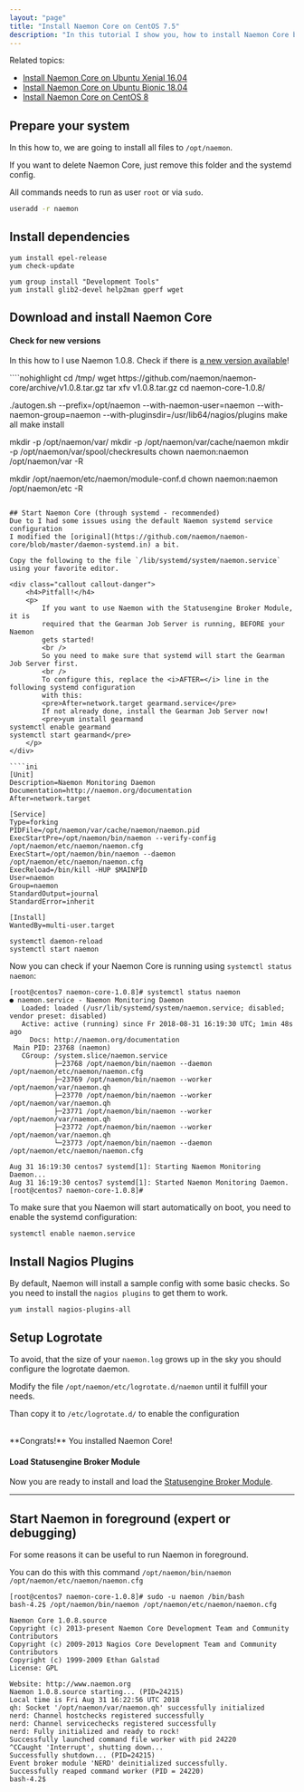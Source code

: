 ```yaml
---
layout: "page"
title: "Install Naemon Core on CentOS 7.5"
description: "In this tutorial I show you, how to install Naemon Core by yourself on CentOS 7.5"
---
```


Related topics:


- <a href="{{ site.url }}/tutorials/install-naemon">Install Naemon Core on Ubuntu Xenial 16.04</a>
- <a href="{{ site.url }}/tutorials/install-naemon-bionic">Install Naemon Core on Ubuntu Bionic 18.04</a>
- <a href="{{ site.url }}/tutorials/install-naemon-centos8">Install Naemon Core on CentOS 8</a>

## Prepare your system
In this how to, we are going to install all files to `/opt/naemon`.

If you want to delete Naemon Core, just remove this folder and the systemd config.

All commands needs to run as user `root` or via `sudo`.

````bash
useradd -r naemon
````

## Install dependencies

````nohighlight
yum install epel-release
yum check-update

yum group install "Development Tools"
yum install glib2-devel help2man gperf wget
````

## Download and install Naemon Core
<div class="callout callout-info">
    <h4>Check for new versions</h4>
    <p>
        In this how to I use Naemon 1.0.8. Check if there is
        <a href="https://github.com/naemon/naemon-core/releases" target="_blank">a new version available</a>!
    </p>
</div>
````nohighlight
cd /tmp/
wget https://github.com/naemon/naemon-core/archive/v1.0.8.tar.gz
tar xfv v1.0.8.tar.gz
cd naemon-core-1.0.8/

./autogen.sh --prefix=/opt/naemon --with-naemon-user=naemon --with-naemon-group=naemon --with-pluginsdir=/usr/lib64/nagios/plugins
make all
make install

mkdir -p /opt/naemon/var/
mkdir -p /opt/naemon/var/cache/naemon
mkdir -p /opt/naemon/var/spool/checkresults
chown naemon:naemon /opt/naemon/var -R

mkdir /opt/naemon/etc/naemon/module-conf.d
chown naemon:naemon /opt/naemon/etc -R
````

## Start Naemon Core (through systemd - recommended)
Due to I had some issues using the default Naemon systemd service configuration
I modified the [original](https://github.com/naemon/naemon-core/blob/master/daemon-systemd.in) a bit.

Copy the following to the file `/lib/systemd/system/naemon.service` using your favorite editor.

<div class="callout callout-danger">
    <h4>Pitfall!</h4>
    <p>
        If you want to use Naemon with the Statusengine Broker Module, it is
        required that the Gearman Job Server is running, BEFORE your Naemon
        gets started!
        <br />
        So you need to make sure that systemd will start the Gearman Job Server first.
        <br />
        To configure this, replace the <i>AFTER=</i> line in the following systemd configuration
        with this:
        <pre>After=network.target gearmand.service</pre>
        If not already done, install the Gearman Job Server now!
        <pre>yum install gearmand
systemctl enable gearmand
systemctl start gearmand</pre>
    </p>
</div>

````ini
[Unit]
Description=Naemon Monitoring Daemon
Documentation=http://naemon.org/documentation
After=network.target

[Service]
Type=forking
PIDFile=/opt/naemon/var/cache/naemon/naemon.pid
ExecStartPre=/opt/naemon/bin/naemon --verify-config /opt/naemon/etc/naemon/naemon.cfg
ExecStart=/opt/naemon/bin/naemon --daemon /opt/naemon/etc/naemon/naemon.cfg
ExecReload=/bin/kill -HUP $MAINPID
User=naemon
Group=naemon
StandardOutput=journal
StandardError=inherit

[Install]
WantedBy=multi-user.target

````


````nohighlight
systemctl daemon-reload
systemctl start naemon
````

Now you can check if your Naemon Core is running using `systemctl status naemon`:
````nohighlight
[root@centos7 naemon-core-1.0.8]# systemctl status naemon
● naemon.service - Naemon Monitoring Daemon
   Loaded: loaded (/usr/lib/systemd/system/naemon.service; disabled; vendor preset: disabled)
   Active: active (running) since Fr 2018-08-31 16:19:30 UTC; 1min 48s ago
     Docs: http://naemon.org/documentation
 Main PID: 23768 (naemon)
   CGroup: /system.slice/naemon.service
           ├─23768 /opt/naemon/bin/naemon --daemon /opt/naemon/etc/naemon/naemon.cfg
           ├─23769 /opt/naemon/bin/naemon --worker /opt/naemon/var/naemon.qh
           ├─23770 /opt/naemon/bin/naemon --worker /opt/naemon/var/naemon.qh
           ├─23771 /opt/naemon/bin/naemon --worker /opt/naemon/var/naemon.qh
           ├─23772 /opt/naemon/bin/naemon --worker /opt/naemon/var/naemon.qh
           └─23773 /opt/naemon/bin/naemon --daemon /opt/naemon/etc/naemon/naemon.cfg

Aug 31 16:19:30 centos7 systemd[1]: Starting Naemon Monitoring Daemon...
Aug 31 16:19:30 centos7 systemd[1]: Started Naemon Monitoring Daemon.
[root@centos7 naemon-core-1.0.8]#
````
To make sure that you Naemon will start automatically on boot, you need to
enable the systemd configuration:
````nohighlight
systemctl enable naemon.service
````

## Install Nagios Plugins
By default, Naemon will install a sample config with some basic checks.
So you need to install the `nagios plugins` to get them to work.
````nohighlight
yum install nagios-plugins-all
````

## Setup Logrotate
To avoid, that the size of your `naemon.log` grows up in the sky you should configure
the logrotate daemon.

Modify the file `/opt/naemon/etc/logrotate.d/naemon` until it fulfill your needs.

Than copy it to `/etc/logrotate.d/` to enable the configuration

<br />
**Congrats!** You installed Naemon Core!

<div class="callout callout-info">
    <h4>Load Statusengine Broker Module</h4>
    <p>
        Now you are ready to install and load the
        <a href="{{ site.url }}/broker">Statusengine Broker Module</a>.
    </p>
</div>

---

## Start Naemon in foreground (expert or debugging)
For some reasons it can be useful  to run Naemon in foreground.

You can do this with this command `/opt/naemon/bin/naemon /opt/naemon/etc/naemon/naemon.cfg`
````nohighlight
[root@centos7 naemon-core-1.0.8]# sudo -u naemon /bin/bash
bash-4.2$ /opt/naemon/bin/naemon /opt/naemon/etc/naemon/naemon.cfg

Naemon Core 1.0.8.source
Copyright (c) 2013-present Naemon Core Development Team and Community Contributors
Copyright (c) 2009-2013 Nagios Core Development Team and Community Contributors
Copyright (c) 1999-2009 Ethan Galstad
License: GPL

Website: http://www.naemon.org
Naemon 1.0.8.source starting... (PID=24215)
Local time is Fri Aug 31 16:22:56 UTC 2018
qh: Socket '/opt/naemon/var/naemon.qh' successfully initialized
nerd: Channel hostchecks registered successfully
nerd: Channel servicechecks registered successfully
nerd: Fully initialized and ready to rock!
Successfully launched command file worker with pid 24220
^CCaught 'Interrupt', shutting down...
Successfully shutdown... (PID=24215)
Event broker module 'NERD' deinitialized successfully.
Successfully reaped command worker (PID = 24220)
bash-4.2$
````
